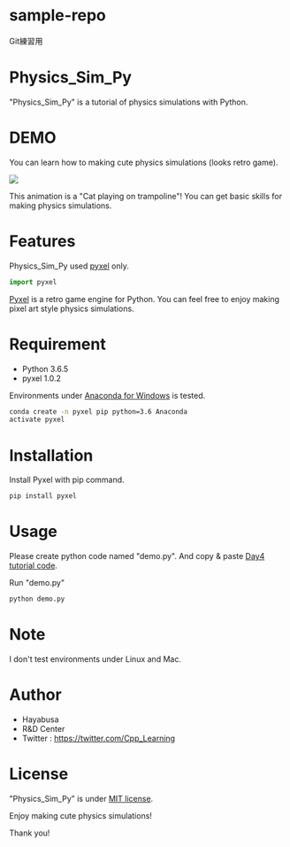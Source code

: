 # sample-repo

Git練習用


# Physics_Sim_Py

"Physics_Sim_Py" is a tutorial of physics simulations with Python.

# DEMO

You can learn how to making cute physics simulations (looks retro game).

![](https://cpp-learning.com/wp-content/uploads/2019/05/pyxel-190505-161951.gif)

This animation is a "Cat playing on trampoline"!
You can get basic skills for making physics simulations.

# Features

Physics_Sim_Py used [pyxel](https://github.com/kitao/pyxel) only.

```python
import pyxel
```
[Pyxel](https://github.com/kitao/pyxel) is a retro game engine for Python.
You can feel free to enjoy making pixel art style physics simulations.

# Requirement

* Python 3.6.5
* pyxel 1.0.2

Environments under [Anaconda for Windows](https://www.anaconda.com/distribution/) is tested.

```bash
conda create -n pyxel pip python=3.6 Anaconda
activate pyxel
```

# Installation

Install Pyxel with pip command.

```bash
pip install pyxel
```

# Usage

Please create python code named "demo.py".
And copy &amp; paste [Day4 tutorial code](https://cpp-learning.com/pyxel_physical_sim4/).

Run "demo.py"

```bash
python demo.py
```

# Note

I don't test environments under Linux and Mac.

# Author

* Hayabusa
* R&D Center
* Twitter : https://twitter.com/Cpp_Learning

# License

"Physics_Sim_Py" is under [MIT license](https://en.wikipedia.org/wiki/MIT_License).

Enjoy making cute physics simulations!

Thank you!
